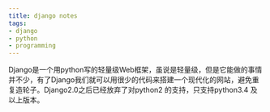 ```yaml
---
title: django notes
tags:
- django
- python
- programming
---
```

Django是一个用python写的轻量级Web框架，虽说是轻量级，但是它能做的事情并不少，有了Django我们就可以用很少的代码来搭建一个现代化的网站，避免重复造轮子。Django2.0之后已经放弃了对python2 的支持，只支持python3.4 及以上版本。